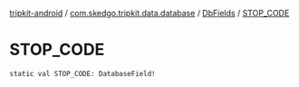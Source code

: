 [tripkit-android](../../index.md) / [com.skedgo.tripkit.data.database](../index.md) / [DbFields](index.md) / [STOP_CODE](./-s-t-o-p_-c-o-d-e.md)

# STOP_CODE

`static val STOP_CODE: DatabaseField!`